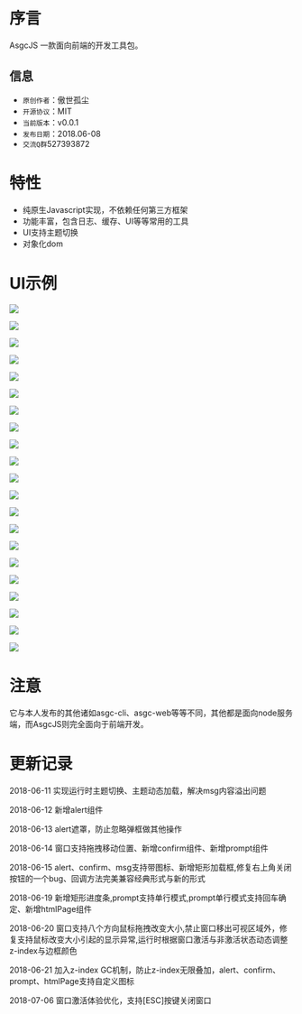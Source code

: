 # 序言

AsgcJS 一款面向前端的开发工具包。

## 信息

- `原创作者`：傲世孤尘
- `开源协议`：MIT
- `当前版本`：v0.0.1
- `发布日期`：2018.06-08
- `交流Q群`527393872 

# 特性

- 纯原生Javascript实现，不依赖任何第三方框架
- 功能丰富，包含日志、缓存、UI等等常用的工具
- UI支持主题切换
- 对象化dom

# UI示例

![](img/01.jpg)

![](img/02.jpg)

![](img/03.jpg)

![](img/04.jpg)

![](img/16.jpg)

![](img/05.jpg)

![](img/06.jpg)

![](img/07.jpg)

![](img/08.jpg)

![](img/09.jpg)

![](img/10.jpg)

![](img/11.jpg)

![](img/12.jpg)

![](img/13.jpg)

![](img/14.jpg)

![](img/15.jpg)

![](img/17.jpg)

![](img/18.jpg)

![](img/19.jpg)

![](img/20.jpg)

![](img/21.jpg)

# 注意

它与本人发布的其他诸如asgc-cli、asgc-web等等不同，其他都是面向node服务端，而AsgcJS则完全面向于前端开发。

# 更新记录

2018-06-11 实现运行时主题切换、主题动态加载，解决msg内容溢出问题

2018-06-12 新增alert组件

2018-06-13 alert遮罩，防止忽略弹框做其他操作

2018-06-14 窗口支持拖拽移动位置、新增confirm组件、新增prompt组件

2018-06-15 alert、confirm、msg支持带图标、新增矩形加载框,修复右上角关闭按钮的一个bug、回调方法完美兼容经典形式与新的形式

2018-06-19 新增矩形进度条,prompt支持单行模式,prompt单行模式支持回车确定、新增htmlPage组件

2018-06-20 窗口支持八个方向鼠标拖拽改变大小,禁止窗口移出可视区域外，修复支持鼠标改变大小引起的显示异常,运行时根据窗口激活与非激活状态动态调整z-index与边框颜色

2018-06-21 加入z-index GC机制，防止z-index无限叠加，alert、confirm、prompt、htmlPage支持自定义图标

2018-07-06 窗口激活体验优化，支持[ESC]按键关闭窗口